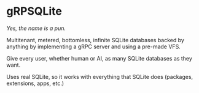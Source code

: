 # gRPSQLite

_Yes, the name is a pun._

Multitenant, metered, bottomless, infinite SQLite databases backed by anything by implementing a gRPC server and using a pre-made VFS.

Give every user, whether human or AI, as many SQLite databases as they want.

Uses real SQLite, so it works with everything that SQLite does (packages, extensions, apps, etc.)
